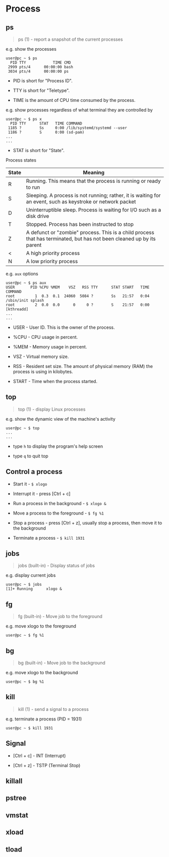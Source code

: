 # Process

## ps

> ps (1) - report a snapshot of the current processes

e.g. show the processes

```
user@pc ~ $ ps
  PID TTY            TIME CMD
 2999 pts/4      00:00:00 bash
 3034 pts/4      00:00:00 ps
```

- PID is short for "Process ID".

- TTY is short for "Teletype".

- TIME is the amount of CPU time consumed by the process.

e.g. show processes regardless of what terminal they are controlled by

```
user@pc ~ $ ps x
  PID TTY      STAT   TIME COMMAND
 1185 ?        Ss     0:00 /lib/systemd/systemd --user
 1186 ?        S      0:00 (sd-pam)
...
...
```

- STAT is short for "State".

Process states

| State | Meaning                                                                                                               |
| ----- | --------------------------------------------------------------------------------------------------------------------- |
| R     | Running. This means that the process is running or ready to run                                                       |
| S     | Sleeping. A process is not running; rather, it is waiting for an event, such as keystroke or network packet           |
| D     | Uninterruptible sleep. Process is waiting for I/O such as a disk drive                                                |
| T     | Stopped. Process has been instructed to stop                                                                          |
| Z     | A defunct or "zombie" process. This is a child process that has terminated, but has not been cleaned up by its parent |
| <     | A high priority process                                                                                               |
| N     | A low priority process                                                                                                |

e.g. `aux` options

```
user@pc ~ $ ps aux
USER       PID %CPU %MEM    VSZ   RSS TTY      STAT START   TIME COMMAND
root         1  0.3  0.1  24060  5084 ?        Ss   21:57   0:04 /sbin/init splash
root         2  0.0  0.0      0     0 ?        S    21:57   0:00 [kthreadd]
...
...
```

- USER - User ID. This is the owner of the process.

- %CPU - CPU usage in percent.

- %MEM - Memory usage in percent.

- VSZ - Virtual memory size.

- RSS - Resident set size. The amount of physical memory (RAM) the process is using in kilobytes.

- START - Time when the process started.

## top

> top (1) - display Linux processes

e.g. show the dynamic view of the machine's activity

```
user@pc ~ $ top
...
...
```

- type `h` to display the program's help screen

- type `q` to quit top

## Control a process

- Start it - `$ xlogo`

- Interrupt it - press [Ctrl + c]

- Run a process in the background - `$ xlogo &`

- Move a process to the foreground - `$ fg %1`

- Stop a process - press [Ctrl + z], usually stop a process, then move it to the background

- Terminate a process - `$ kill 1931`

## jobs

> jobs (built-in) - Display status of jobs

e.g. display current jobs

```
user@pc ~ $ jobs
[1]+ Running      xlogo &
```

## fg

> fg (built-in) - Move job to the foreground

e.g. move xlogo to the foreground

```
user@pc ~ $ fg %1
```

## bg

> bg (built-in) - Move job to the background

e.g. move xlogo to the background

```
user@pc ~ $ bg %1
```

## kill

> kill (1) - send a signal to a process

e.g. terminate a process (PID = 1931)

```
user@pc ~ $ kill 1931
```

## Signal

- [Ctrl + c] - INT (Interrupt)

- [Ctrl + z] - TSTP (Terminal Stop)

## killall

## pstree

## vmstat

## xload

## tload
